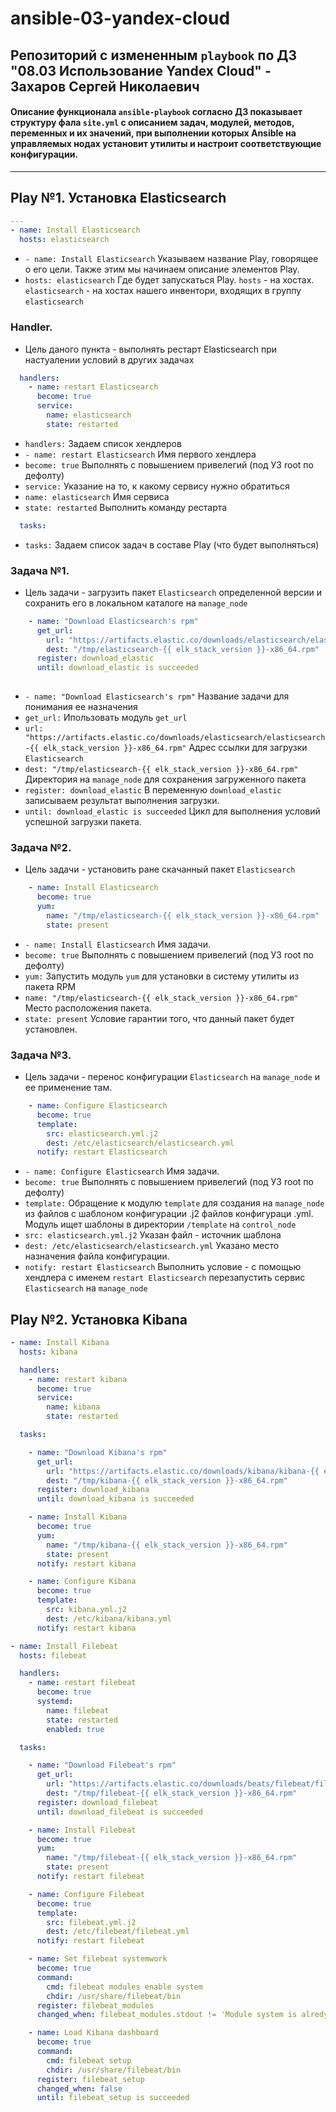 # ansible-03-yandex-cloud

## Репозиторий с измененным `playbook` по ДЗ "08.03 Использование Yandex Cloud" - Захаров Сергей Николаевич
#### Описание функционала `ansible-playbook` согласно ДЗ показывает структуру фала `site.yml` с описанием задач, модулей, методов, переменных и их значений, при выполнении которых Ansible на управляемых нодах установит утилиты и настроит соответствующие конфигурации.
---
## Play №1. Установка Elasticsearch
```yml
---
- name: Install Elasticsearch
  hosts: elasticsearch
```
* `- name: Install Elasticsearch`    Указываем название Play, говорящее о его цели. Также этим мы начинаем описание элементов Play.
* `hosts: elasticsearch`            Где будет запускаться Play. `hosts` - на хостах. `elasticsearch`  - на хостах нашего инвентори, входящих в группу `elasticsearch`
###  Handler.
* Цель даного пункта - выполнять рестарт Elasticsearch при настуалении условий в других задачах
```yml
  handlers:
    - name: restart Elasticsearch
      become: true
      service:
        name: elasticsearch
        state: restarted
```
* `handlers:`  Задаем список хендлеров
* `- name: restart Elasticsearch`   Имя первого хендлера 
* `become: true`      Выполнять с повышением привелегий (под УЗ root по дефолту)
* `service:`      Указание на то, к какому сервису нужно обратиться
* `name: elasticsearch`   Имя сервиса
* `state: restarted`      Выполнить команду рестарта

```yml
  tasks:
```
* `tasks:`                Задаем список задач в составе Play (что будет выполняться)

###  Задача №1.
* Цель задачи - загрузить пакет `Elasticsearch` определенной версии и сохранить его в локальном каталоге на `manage_node`
```yml
    - name: "Download Elasticsearch's rpm"
      get_url:
        url: "https://artifacts.elastic.co/downloads/elasticsearch/elasticsearch-{{ elk_stack_version }}-x86_64.rpm"
        dest: "/tmp/elasticsearch-{{ elk_stack_version }}-x86_64.rpm"
      register: download_elastic
      until: download_elastic is succeeded
      
```
* `- name: "Download Elasticsearch's rpm"`  Название задачи для понимания ее назначения
* `get_url:`    Ипользовать модуль `get_url`
* `url: "https://artifacts.elastic.co/downloads/elasticsearch/elasticsearch-{{ elk_stack_version }}-x86_64.rpm"`    Адрес ссылки для загрузки `Elasticsearch`
* `dest: "/tmp/elasticsearch-{{ elk_stack_version }}-x86_64.rpm"`  Директория на `manage_node` для сохранения загруженного пакета 
* `register: download_elastic`      В переменную `download_elastic` записываем результат выполнения загрузки.
* `until: download_elastic is succeeded`    Цикл для выполнения условий успешной загрузки пакета.

###  Задача №2.
* Цель задачи - установить ране скачанный пакет `Elasticsearch`
```yml
    - name: Install Elasticsearch
      become: true
      yum:
        name: "/tmp/elasticsearch-{{ elk_stack_version }}-x86_64.rpm"
        state: present
```
* `- name: Install Elasticsearch`      Имя задачи.
* `become: true`      Выполнять с повышением привелегий (под УЗ root по дефолту)
* `yum:`    Запустить модуль `yum` для установки в систему утилиты из пакета RPM
* `name: "/tmp/elasticsearch-{{ elk_stack_version }}-x86_64.rpm"`   Место расположения пакета.
* `state: present`    Условие гарантии того, что данный пакет будет установлен.
        
###  Задача №3.
* Цель задачи - перенос конфигурации `Elasticsearch` на `manage_node` и ее применение там.
```yml
    - name: Configure Elasticsearch
      become: true
      template:
        src: elasticsearch.yml.j2
        dest: /etc/elasticsearch/elasticsearch.yml
      notify: restart Elasticsearch
```
* `- name: Configure Elasticsearch`   Имя задачи.
* `become: true`      Выполнять с повышением привелегий (под УЗ root по дефолту)
* `template:`     Обращение к модулю `template` для создания на `manage_node` из файлов с шаблоном конфигурации .j2 файлов конфигураци .yml. Модуль ищет шаблоны  в директории `/template` на `control_node`
* `src: elasticsearch.yml.j2`   Указан файл - источник шаблона
* `dest: /etc/elasticsearch/elasticsearch.yml`    Указано место назначения файла конфигурации.
* `notify: restart Elasticsearch`   Выполнить условие - с помощью хендлера с именем `restart Elasticsearch`  перезапустить сервис  `Elasticsearch` на `manage_node`
      
## Play №2. Установка Kibana
```yml
- name: Install Kibana
  hosts: kibana
```
```yml
  handlers:
    - name: restart kibana
      become: true
      service:
        name: kibana
        state: restarted
```
```yml
  tasks:
```
```yml
    - name: "Download Kibana's rpm"
      get_url:
        url: "https://artifacts.elastic.co/downloads/kibana/kibana-{{ elk_stack_version }}-x86_64.rpm"
        dest: "/tmp/kibana-{{ elk_stack_version }}-x86_64.rpm"
      register: download_kibana
      until: download_kibana is succeeded
```
```yml
    - name: Install Kibana
      become: true
      yum:
        name: "/tmp/kibana-{{ elk_stack_version }}-x86_64.rpm"
        state: present
      notify: restart kibana
```
```yml
    - name: Configure Kibana
      become: true
      template:
        src: kibana.yml.j2
        dest: /etc/kibana/kibana.yml
      notify: restart kibana
```
```yml
- name: Install Filebeat
  hosts: filebeat
```
```yml
  handlers:
    - name: restart filebeat
      become: true
      systemd:
        name: filebeat
        state: restarted
        enabled: true
```
```yml
  tasks:
```
```yml
    - name: "Download Filebeat's rpm"
      get_url:
        url: "https://artifacts.elastic.co/downloads/beats/filebeat/filebeat-{{ elk_stack_version }}-x86_64.rpm"
        dest: "/tmp/filebeat-{{ elk_stack_version }}-x86_64.rpm"
      register: download_filebeat
      until: download_filebeat is succeeded
```
```yml
    - name: Install Filebeat
      become: true
      yum:
        name: "/tmp/filebeat-{{ elk_stack_version }}-x86_64.rpm"
        state: present
      notify: restart filebeat
```
```yml
    - name: Configure Filebeat
      become: true
      template:
        src: filebeat.yml.j2
        dest: /etc/filebeat/filebeat.yml
      notify: restart filebeat
```
```yml
    - name: Set filebeat systemwork
      become: true
      command:
        cmd: filebeat modules enable system
        chdir: /usr/share/filebeat/bin
      register: filebeat_modules
      changed_when: filebeat_modules.stdout != 'Module system is alredy enabled'
```
```yml
    - name: Load Kibana dashboard
      become: true
      command:
        cmd: filebeat setup
        chdir: /usr/share/filebeat/bin
      register: filebeat_setup
      changed_when: false
      until: filebeat_setup is succeeded


```
